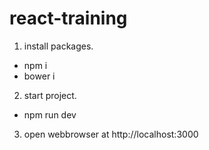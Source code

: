 # react-training

1. install packages.
* npm i
* bower i
2. start project.
* npm run dev
3. open webbrowser at http://localhost:3000
